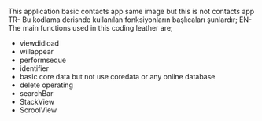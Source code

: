 This application  basic contacts app same image but this is not contacts app
TR- Bu kodlama derisnde kullanılan fonksiyonların başlıcaları şunlardır;
EN- The main functions used in this coding leather are;

* viewdidload
* willappear
* performseque
* identifier
* basic core data but not use coredata or any online database
* delete operating
* searchBar
* StackView
* ScroolView
